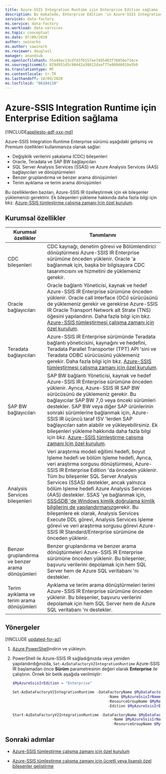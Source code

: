 ```yaml
---
title: Azure-SSIS Integration Runtime için Enterprise Edition sağlama
description: Bu makalede, Enterprise Edition 'ın Azure-SSIS Integration Runtime ve sağlama özellikleri açıklanmaktadır
services: data-factory
ms.service: data-factory
ms.workload: data-services
ms.topic: conceptual
ms.date: 07/09/2020
author: swinarko
ms.author: sawinark
ms.reviewer: douglasl
manager: anandsub
ms.openlocfilehash: 55a49ac13cdfd3f6157ae7495403f76056e734ce
ms.sourcegitcommit: 829d951d5c90442a38012daaf77e86046018e5b9
ms.translationtype: MT
ms.contentlocale: tr-TR
ms.lasthandoff: 10/09/2020
ms.locfileid: "86184110"
---
```

# <a name="provision-enterprise-edition-for-the-azure-ssis-integration-runtime"></a>Azure-SSIS Integration Runtime için Enterprise Edition sağlama

[!INCLUDE[appliesto-adf-xxx-md](includes/appliesto-adf-xxx-md.md)]

Azure-SSIS Integration Runtime Enterprise sürümü aşağıdaki gelişmiş ve Premium özellikleri kullanmanıza olanak sağlar:
-   Değişiklik verilerini yakalama (CDC) bileşenleri
-   Oracle, Teradata ve SAP BW bağlayıcıları
-   SQL Server Analysis Services (SSAS) ve Azure Analysis Services (AAS) bağlayıcıları ve dönüştürmeleri
-   Benzer gruplandırma ve benzer arama dönüşümleri
-   Terim ayıklama ve terim arama dönüşümleri

Bu özelliklerden bazıları, Azure-SSIS IR özelleştirmek için ek bileşenler yüklemenizi gerektirir. Ek bileşenleri yükleme hakkında daha fazla bilgi için bkz. [Azure-SSIS tümleştirme çalışma zamanı Için özel kurulum](how-to-configure-azure-ssis-ir-custom-setup.md).

## <a name="enterprise-features"></a>Kurumsal özellikler

| **Kurumsal özellikler** | **Tanımlarını** |
|---|---|
| CDC bileşenleri | CDC kaynağı, denetim görevi ve Bölümlendirici dönüştürmesi Azure-SSIS IR Enterprise sürümüne önceden yüklenir. Oracle 'a bağlanmak için, başka bir bilgisayara CDC tasarımcısını ve hizmetini de yüklemeniz gerekir. |
| Oracle bağlayıcıları | Oracle bağlantı Yöneticisi, kaynak ve hedef Azure-SSIS IR Enterprise sürümüne önceden yüklenir. Oracle call Interface (OCı) sürücüsünü de yüklemeniz gerekir ve gerekirse Azure-SSIS IR Oracle Transport Network alt Strate (TNS) öğesini yapılandırın. Daha fazla bilgi için bkz. [Azure-SSIS tümleştirmesi çalışma zamanı için özel kurulum](how-to-configure-azure-ssis-ir-custom-setup.md). |
| Teradata bağlayıcıları | Azure-SSIS IR Enterprise sürümünde Teradata bağlantı yöneticisini, kaynağını ve hedefini, Teradata Parallel Transporter (TPT) API 'sini ve Teradata ODBC sürücüsünü yüklemeniz gerekir. Daha fazla bilgi için bkz. [Azure-SSIS tümleştirmesi çalışma zamanı için özel kurulum](how-to-configure-azure-ssis-ir-custom-setup.md). |
| SAP BW bağlayıcıları | SAP BW bağlantı Yöneticisi, kaynak ve hedef Azure-SSIS IR Enterprise sürümüne önceden yüklenir. Ayrıca, Azure-SSIS IR SAP BW sürücüsünü de yüklemeniz gerekir. Bu bağlayıcılar SAP BW 7,0 veya önceki sürümleri destekler. SAP BW veya diğer SAP ürünlerinin sonraki sürümlerine bağlanmak için, Azure-SSIS IR üçüncü taraf ISV 'lerden SAP bağlayıcıları satın alabilir ve yükleyebilirsiniz. Ek bileşenleri yükleme hakkında daha fazla bilgi için bkz. [Azure-SSIS tümleştirme çalışma zamanı Için özel kurulum](how-to-configure-azure-ssis-ir-custom-setup.md). |
| Analysis Services bileşenleri               | Veri araştırma modeli eğitimi hedefi, boyut Işleme hedefi ve bölüm Işleme hedefi, Ayrıca, veri araştırma sorgusu dönüştürmesi, Azure-SSIS IR Enterprise Edition 'da önceden yüklenir. Tüm bu bileşenler SQL Server Analysis Services (SSAS) destekler, ancak yalnızca bölüm Işleme hedefi Azure Analysis Services (AAS) destekler. SSAS 'ye bağlanmak için, [SSSıSDB 'de Windows kimlik doğrulama kimlik bilgilerini de yapılandırmanız](https://docs.microsoft.com/sql/integration-services/lift-shift/ssis-azure-connect-with-windows-auth)gerekir. Bu bileşenlere ek olarak, Analysis Services Execute DDL görevi, Analysis Services Işleme görevi ve veri araştırma sorgusu görevi Azure-SSIS IR Standard/Enterprise sürümüne de önceden yüklenir. |
| Benzer gruplandırma ve benzer arama dönüşümleri  | Benzer gruplandırma ve benzer arama dönüştürmeleri Azure-SSIS IR Enterprise sürümüne önceden yüklenir. Bu bileşenler, başvuru verilerini depolamak için hem SQL Server hem de Azure SQL veritabanı 'nı destekler. |
| Terim ayıklama ve terim arama dönüşümleri | Ayıklama ve terim arama dönüştürmeleri terimi Azure-SSIS IR Enterprise sürümüne önceden yüklenir. Bu bileşenler, başvuru verilerini depolamak için hem SQL Server hem de Azure SQL veritabanı 'nı destekler. |

## <a name="instructions"></a>Yönergeler

[!INCLUDE [updated-for-az](../../includes/updated-for-az.md)]

1.  [Azure PowerShell](/powershell/azure/install-az-ps)indirin ve yükleyin.

2.  PowerShell ile Azure-SSIS IR sağladığınızda veya yeniden yapılandırdığınızda, `Set-AzDataFactoryV2IntegrationRuntime` Azure-SSIS IR başlamadan önce **Sürüm** parametresinin değeri olarak **Enterprise** ile çalıştırın. Örnek bir betik aşağıda verilmiştir:

    ```powershell
    $MyAzureSsisIrEdition = "Enterprise"

    Set-AzDataFactoryV2IntegrationRuntime -DataFactoryName $MyDataFactoryName
                                               -Name $MyAzureSsisIrName
                                               -ResourceGroupName $MyResourceGroupName
                                               -Edition $MyAzureSsisIrEdition

    Start-AzDataFactoryV2IntegrationRuntime -DataFactoryName $MyDataFactoryName
                                                 -Name $MyAzureSsisIrName
                                                 -ResourceGroupName $MyResourceGroupName
    ```

## <a name="next-steps"></a>Sonraki adımlar

-   [Azure-SSIS tümleştirme çalışma zamanı için özel kurulum](how-to-configure-azure-ssis-ir-custom-setup.md)

-   [Azure-SSIS tümleştirme çalışma zamanı için ücretli veya lisanslı özel bileşenler geliştirme](how-to-develop-azure-ssis-ir-licensed-components.md)
